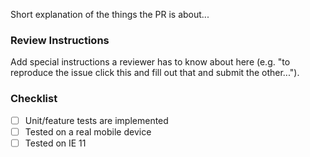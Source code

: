 Short explanation of the things the PR is about...


### Review Instructions

Add special instructions a reviewer has to know about here (e.g. "to reproduce the issue click this and fill out that and submit the other...").

### Checklist

- [ ] Unit/feature tests are implemented
- [ ] Tested on a real mobile device
- [ ] Tested on IE 11
